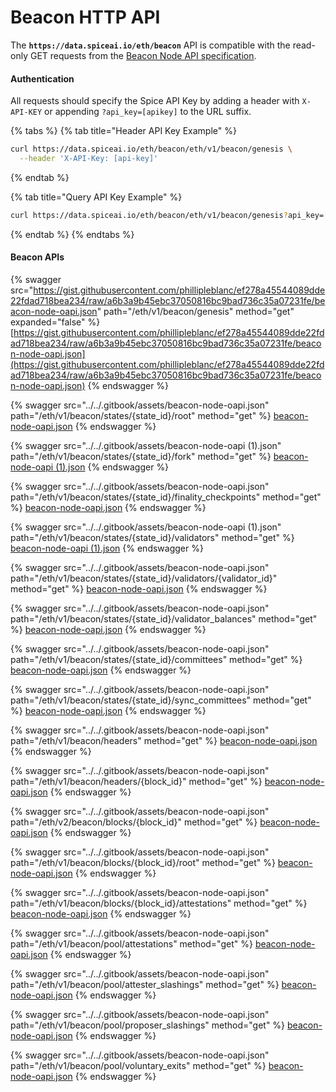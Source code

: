 # Beacon HTTP API

The **`https://data.spiceai.io/eth/beacon`** API is compatible with the read-only GET requests from the [Beacon Node API specification](https://ethereum.github.io/beacon-APIs/#/Beacon).

#### Authentication

All requests should specify the Spice API Key by adding a header with `X-API-KEY` or appending `?api_key=[apikey]` to the URL suffix.

{% tabs %}
{% tab title="Header API Key Example" %}
```bash
curl https://data.spiceai.io/eth/beacon/eth/v1/beacon/genesis \
  --header 'X-API-Key: [api-key]'
```
{% endtab %}

{% tab title="Query API Key Example" %}
```bash
curl https://data.spiceai.io/eth/beacon/eth/v1/beacon/genesis?api_key=[api_key]
```
{% endtab %}
{% endtabs %}

#### Beacon APIs&#x20;

{% swagger src="https://gist.githubusercontent.com/phillipleblanc/ef278a45544089dde22fdad718bea234/raw/a6b3a9b45ebc37050816bc9bad736c35a07231fe/beacon-node-oapi.json" path="/eth/v1/beacon/genesis" method="get" expanded="false" %}
[https://gist.githubusercontent.com/phillipleblanc/ef278a45544089dde22fdad718bea234/raw/a6b3a9b45ebc37050816bc9bad736c35a07231fe/beacon-node-oapi.json](https://gist.githubusercontent.com/phillipleblanc/ef278a45544089dde22fdad718bea234/raw/a6b3a9b45ebc37050816bc9bad736c35a07231fe/beacon-node-oapi.json)
{% endswagger %}

{% swagger src="../../.gitbook/assets/beacon-node-oapi.json" path="/eth/v1/beacon/states/{state_id}/root" method="get" %}
[beacon-node-oapi.json](../../.gitbook/assets/beacon-node-oapi.json)
{% endswagger %}

{% swagger src="../../.gitbook/assets/beacon-node-oapi (1).json" path="/eth/v1/beacon/states/{state_id}/fork" method="get" %}
[beacon-node-oapi (1).json](<../../.gitbook/assets/beacon-node-oapi (1).json>)
{% endswagger %}

{% swagger src="../../.gitbook/assets/beacon-node-oapi.json" path="/eth/v1/beacon/states/{state_id}/finality_checkpoints" method="get" %}
[beacon-node-oapi.json](../../.gitbook/assets/beacon-node-oapi.json)
{% endswagger %}

{% swagger src="../../.gitbook/assets/beacon-node-oapi (1).json" path="/eth/v1/beacon/states/{state_id}/validators" method="get" %}
[beacon-node-oapi (1).json](<../../.gitbook/assets/beacon-node-oapi (1).json>)
{% endswagger %}

{% swagger src="../../.gitbook/assets/beacon-node-oapi.json" path="/eth/v1/beacon/states/{state_id}/validators/{validator_id}" method="get" %}
[beacon-node-oapi.json](../../.gitbook/assets/beacon-node-oapi.json)
{% endswagger %}

{% swagger src="../../.gitbook/assets/beacon-node-oapi.json" path="/eth/v1/beacon/states/{state_id}/validator_balances" method="get" %}
[beacon-node-oapi.json](../../.gitbook/assets/beacon-node-oapi.json)
{% endswagger %}

{% swagger src="../../.gitbook/assets/beacon-node-oapi.json" path="/eth/v1/beacon/states/{state_id}/committees" method="get" %}
[beacon-node-oapi.json](../../.gitbook/assets/beacon-node-oapi.json)
{% endswagger %}

{% swagger src="../../.gitbook/assets/beacon-node-oapi.json" path="/eth/v1/beacon/states/{state_id}/sync_committees" method="get" %}
[beacon-node-oapi.json](../../.gitbook/assets/beacon-node-oapi.json)
{% endswagger %}

{% swagger src="../../.gitbook/assets/beacon-node-oapi.json" path="/eth/v1/beacon/headers" method="get" %}
[beacon-node-oapi.json](../../.gitbook/assets/beacon-node-oapi.json)
{% endswagger %}

{% swagger src="../../.gitbook/assets/beacon-node-oapi.json" path="/eth/v1/beacon/headers/{block_id}" method="get" %}
[beacon-node-oapi.json](../../.gitbook/assets/beacon-node-oapi.json)
{% endswagger %}

{% swagger src="../../.gitbook/assets/beacon-node-oapi.json" path="/eth/v2/beacon/blocks/{block_id}" method="get" %}
[beacon-node-oapi.json](../../.gitbook/assets/beacon-node-oapi.json)
{% endswagger %}

{% swagger src="../../.gitbook/assets/beacon-node-oapi.json" path="/eth/v1/beacon/blocks/{block_id}/root" method="get" %}
[beacon-node-oapi.json](../../.gitbook/assets/beacon-node-oapi.json)
{% endswagger %}

{% swagger src="../../.gitbook/assets/beacon-node-oapi.json" path="/eth/v1/beacon/blocks/{block_id}/attestations" method="get" %}
[beacon-node-oapi.json](../../.gitbook/assets/beacon-node-oapi.json)
{% endswagger %}

{% swagger src="../../.gitbook/assets/beacon-node-oapi.json" path="/eth/v1/beacon/pool/attestations" method="get" %}
[beacon-node-oapi.json](../../.gitbook/assets/beacon-node-oapi.json)
{% endswagger %}

{% swagger src="../../.gitbook/assets/beacon-node-oapi.json" path="/eth/v1/beacon/pool/attester_slashings" method="get" %}
[beacon-node-oapi.json](../../.gitbook/assets/beacon-node-oapi.json)
{% endswagger %}

{% swagger src="../../.gitbook/assets/beacon-node-oapi.json" path="/eth/v1/beacon/pool/proposer_slashings" method="get" %}
[beacon-node-oapi.json](../../.gitbook/assets/beacon-node-oapi.json)
{% endswagger %}

{% swagger src="../../.gitbook/assets/beacon-node-oapi.json" path="/eth/v1/beacon/pool/voluntary_exits" method="get" %}
[beacon-node-oapi.json](../../.gitbook/assets/beacon-node-oapi.json)
{% endswagger %}
